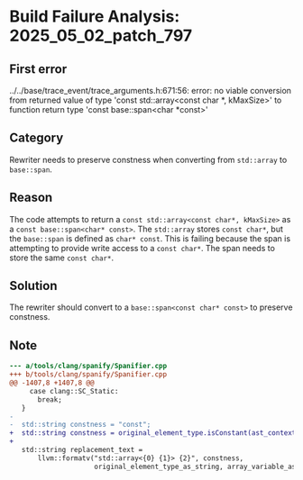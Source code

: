 # Build Failure Analysis: 2025_05_02_patch_797

## First error

../../base/trace_event/trace_arguments.h:671:56: error: no viable conversion from returned value of type 'const std::array<const char *, kMaxSize>' to function return type 'const base::span<char *const>'

## Category
Rewriter needs to preserve constness when converting from `std::array` to `base::span`.

## Reason
The code attempts to return a `const std::array<const char*, kMaxSize>` as a `const base::span<char* const>`.  The `std::array` stores `const char*`, but the `base::span` is defined as `char* const`. This is failing because the span is attempting to provide write access to a `const char*`. The span needs to store the same `const char*`.

## Solution
The rewriter should convert to a `base::span<const char* const>` to preserve constness.

## Note
```diff
--- a/tools/clang/spanify/Spanifier.cpp
+++ b/tools/clang/spanify/Spanifier.cpp
@@ -1407,8 +1407,8 @@
     case clang::SC_Static:
       break;
   }
-
-  std::string constness = "const";
+  std::string constness = original_element_type.isConstant(ast_context) ? "const" : "";
+
   std::string replacement_text =
       llvm::formatv("std::array<{0} {1}> {2}", constness,
                     original_element_type_as_string, array_variable_as_string);